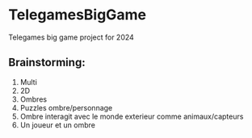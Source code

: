 # TelegamesBigGame
Telegames big game project for 2024

## Brainstorming:
1. Multi
2. 2D
3. Ombres
4. Puzzles ombre/personnage
5. Ombre interagit avec le monde exterieur comme animaux/capteurs
6. Un joueur et un ombre
